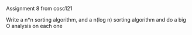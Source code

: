 Assignment 8 from cosc121 

Write a n*n sorting algorithm, and a n(log n) sorting algorithm and do a big O analysis on each one
